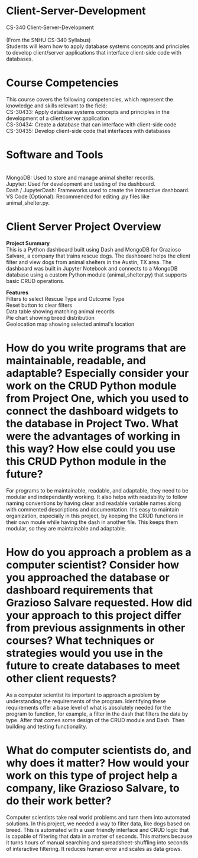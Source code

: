 # Client-Server-Development
CS-340 Client-Server-Development
<br/>
<br/>(From the SNHU CS-340 Syllabus)
<br/>Students will learn how to apply database systems concepts and principles to develop client/server applications that interface client-side code with databases.

# Course Competencies
This course covers the following competencies, which represent the knowledge and skills relevant to the field:
<br/>CS-30433: Apply database systems concepts and principles in the development of a client/server application
<br/>CS-30434: Create a database that can interface with client-side code
<br/>CS-30435: Develop client-side code that interfaces with databases

# Software and Tools
<br/>MongoDB: Used to store and manage animal shelter records.
<br/>Jupyter: Used for development and testing of the dashboard.
<br/>Dash / JupyterDash: Frameworks used to create the interactive dashboard.
<br/>VS Code (Optional): Recommended for editing .py files like animal_shelter.py.

# Client Server Project Overview
__Project Summary__<br/>
This is a Python dashboard built using Dash and MongoDB for Grazioso Salvare, a company that trains rescue dogs. The dashboard helps the client filter and view dogs from animal shelters in the Austin, TX area.
The dashboard was built in Jupyter Notebook and connects to a MongoDB database using a custom Python module (animal_shelter.py) that supports basic CRUD operations.
<br/>

__Features__
<br/>Filters to select Rescue Type and Outcome Type
<br/>Reset button to clear filters
<br/>Data table showing matching animal records
<br/>Pie chart showing breed distribution
<br/>Geolocation map showing selected animal's location

# How do you write programs that are maintainable, readable, and adaptable? Especially consider your work on the CRUD Python module from Project One, which you used to connect the dashboard widgets to the database in Project Two. What were the advantages of working in this way? How else could you use this CRUD Python module in the future?

For programs to be maintainable, readable, and adaptable, they need to be modular and independantly working. It also helps with readability to follow naming conventions by having clear and readable variable names along with commented descriptions and documentation. It's easy to maintain organization, especially in this project, by keeping the CRUD functions in their own moule while having the dash in another file. This keeps them modular, so they are maintainable and adaptable.

# How do you approach a problem as a computer scientist? Consider how you approached the database or dashboard requirements that Grazioso Salvare requested. How did your approach to this project differ from previous assignments in other courses? What techniques or strategies would you use in the future to create databases to meet other client requests?

As a computer scientist its important to approach a problem by understanding the requirements of the program. Identifying these requirements offer a base level of what is absolutely needed for the program to function, for example, a filter in the dash that filters the data by type. After that comes some design of the CRUD module and Dash. Then building and testing functionality.

# What do computer scientists do, and why does it matter? How would your work on this type of project help a company, like Grazioso Salvare, to do their work better?

Computer scientists take real world problems and turn them into automated solutions. In this project, we needed a way to filter data, like dogs based on breed. This is automated with a user friendly interface and CRUD logic that is capable of filtering that data in a matter of seconds. This matters because it turns hours of manual searching and spreadsheet-shuffling into seconds of interactive filtering. It reduces human error and scales as data grows.
